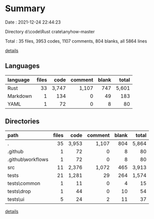 # Summary

Date : 2021-12-24 22:44:23

Directory d:\code\Rust crate\anyhow-master

Total : 35 files,  3953 codes, 1107 comments, 804 blanks, all 5864 lines

[details](details.md)

## Languages
| language | files | code | comment | blank | total |
| :--- | ---: | ---: | ---: | ---: | ---: |
| Rust | 33 | 3,747 | 1,107 | 747 | 5,601 |
| Markdown | 1 | 134 | 0 | 49 | 183 |
| YAML | 1 | 72 | 0 | 8 | 80 |

## Directories
| path | files | code | comment | blank | total |
| :--- | ---: | ---: | ---: | ---: | ---: |
| . | 35 | 3,953 | 1,107 | 804 | 5,864 |
| .github | 1 | 72 | 0 | 8 | 80 |
| .github\workflows | 1 | 72 | 0 | 8 | 80 |
| src | 11 | 2,376 | 1,072 | 465 | 3,913 |
| tests | 21 | 1,281 | 29 | 264 | 1,574 |
| tests\common | 1 | 11 | 0 | 4 | 15 |
| tests\drop | 1 | 44 | 0 | 10 | 54 |
| tests\ui | 5 | 24 | 2 | 11 | 37 |

[details](details.md)